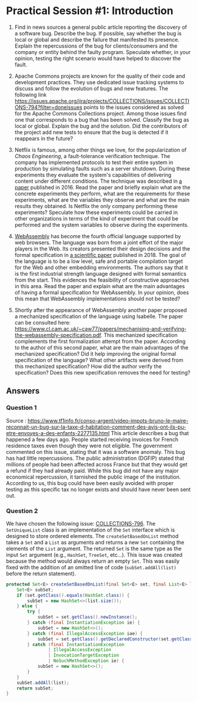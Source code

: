 # Practical Session #1: Introduction

1. Find in news sources a general public article reporting the discovery of a software bug. Describe the bug. If possible, say whether the bug is local or global and describe the failure that manifested its presence. Explain the repercussions of the bug for clients/consumers and the company or entity behind the faulty program. Speculate whether, in your opinion, testing the right scenario would have helped to discover the fault.

2. Apache Commons projects are known for the quality of their code and development practices. They use dedicated issue tracking systems to discuss and follow the evolution of bugs and new features. The following link https://issues.apache.org/jira/projects/COLLECTIONS/issues/COLLECTIONS-794?filter=doneissues points to the issues considered as solved for the Apache Commons Collections project. Among those issues find one that corresponds to a bug that has been solved. Classify the bug as local or global. Explain the bug and the solution. Did the contributors of the project add new tests to ensure that the bug is detected if it reappears in the future?

3. Netflix is famous, among other things we love, for the popularization of *Chaos Engineering*, a fault-tolerance verification technique. The company has implemented protocols to test their entire system in production by simulating faults such as a server shutdown. During these experiments they evaluate the system's capabilities of delivering content under different conditions. The technique was described in [a paper](https://arxiv.org/ftp/arxiv/papers/1702/1702.05843.pdf) published in 2016. Read the paper and briefly explain what are the concrete experiments they perform, what are the requirements for these experiments, what are the variables they observe and what are the main results they obtained. Is Netflix the only company performing these experiments? Speculate how these experiments could be carried in other organizations in terms of the kind of experiment that could be performed and the system variables to observe during the experiments.

4. [WebAssembly](https://webassembly.org/) has become the fourth official language supported by web browsers. The language was born from a joint effort of the major players in the Web. Its creators presented their design decisions and the formal specification in [a scientific paper](https://people.mpi-sws.org/~rossberg/papers/Haas,%20Rossberg,%20Schuff,%20Titzer,%20Gohman,%20Wagner,%20Zakai,%20Bastien,%20Holman%20-%20Bringing%20the%20Web%20up%20to%20Speed%20with%20WebAssembly.pdf) published in 2018. The goal of the language is to be a low level, safe and portable compilation target for the Web and other embedding environments. The authors say that it is the first industrial strength language designed with formal semantics from the start. This evidences the feasibility of constructive approaches in this area. Read the paper and explain what are the main advantages of having a formal specification for WebAssembly. In your opinion, does this mean that WebAssembly implementations should not be tested? 

5.  Shortly after the appearance of WebAssembly another paper proposed a mechanized specification of the language using Isabelle. The paper can be consulted here: https://www.cl.cam.ac.uk/~caw77/papers/mechanising-and-verifying-the-webassembly-specification.pdf. This mechanized specification complements the first formalization attempt from the paper. According to the author of this second paper, what are the main advantages of the mechanized specification? Did it help improving the original formal specification of the language? What other artifacts were derived from this mechanized specification? How did the author verify the specification? Does this new specification removes the need for testing?

## Answers

### Question 1

Source : https://www.tf1info.fr/conso-argent/video-impots-bruno-le-maire-reconnait-un-bug-sur-la-taxe-d-habitation-comment-des-avis-ont-ils-pu-etre-envoyes-a-des-enfants-2277135.html
This article describes a bug that happened a few days ago. People started receiving invoices for French residence taxes even though they were not eligible.
The government commented on this issue, stating that it was a software anomaly.
This bug has had little repercussions. The public administration (DGFIP) stated that millions of people had been affected across France but that they would get a refund if they had already paid.
While this bug did not have any major economical repercussion, it tarnished the public image of the institution.
According to us, this bug could have been easily avoided with proper testing as this specific tax no longer exists and should have never been sent out.

### Question 2

We have chosen the following issue: [COLLECTIONS-796](https://issues.apache.org/jira/browse/COLLECTIONS-796?jql=project%20%3D%20COLLECTIONS%20AND%20statusCategory%20%3D%20Done%20AND%20type%20%3D%20Bug%20%20ORDER%20BY%20updated%20DESC). The `SetUniqueList` class is an implementation of the `Set` interface which is designed to store ordered elements. The `createSetBasedOnList` method takes a `Set` and a `List` as arguments and returns a new `Set` containing the elements of the `List` argument. The returned `Set` is the same type as the input `Set` argument (e.g., `HashSet`, `TreeSet`, etc…).
This issue was created because the method would always return an empty `Set`. This was easily fixed with the addition of an omitted line of code (`subSet.addAll(list)` before the return statement).

```java
protected Set<E> createSetBasedOnList(final Set<E> set, final List<E> list) {
    Set<E> subSet;
    if (set.getClass().equals(HashSet.class)) {
        subSet = new HashSet<>(list.size());
    } else {
        try {
            subSet = set.getClass().newInstance();
        } catch (final InstantiationException ie) {
            subSet = new HashSet<>();
        } catch (final IllegalAccessException iae) {
            subSet = set.getClass().getDeclaredConstructor(set.getClass()).newInstance(set);
        } catch (final InstantiationException
                | IllegalAccessException
                | InvocationTargetException
                | NoSuchMethodException ie) {
            subSet = new HashSet<>();
        }
    }
    subSet.addAll(list);
    return subSet;
}
```
